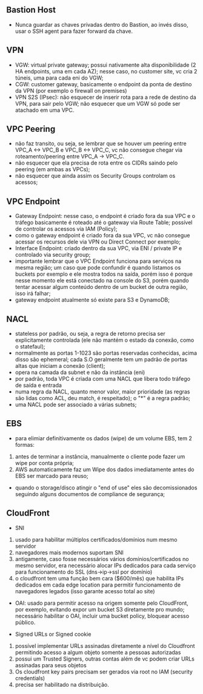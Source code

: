 Bastion Host
-------------

- Nunca guardar as chaves privadas dentro do Bastion, ao invés disso, usar o SSH agent para fazer forward da chave.

VPN
-----

- VGW: virtual private gateway; possui nativamente alta disponibilidade (2 HA endpoints, uma em cada AZ); nesse caso, no customer site, vc cria 2 túneis, uma para cada eni do VGW;
- CGW: customer gateway, basicamente o endpoint da ponta de destino da VPN (por exemplo o firewall on premises)
- VPN S2S (IPsec): não esquecer de inserir rota para a rede de destino da VPN, para sair pelo VGW; não esquecer que um VGW só pode ser atachado em uma VPC.

VPC Peering
-------------

- não faz transito, ou seja, se lembrar que se houver um peering entre VPC_A <-> VPC_B e VPC_B <-> VPC_C, vc não consegue chegar via roteamento/peering entre VPC_A -> VPC_C.
- não esquecer que ela precisa de rota entre os CIDRs saindo pelo peering (em ambas as VPCs);
- não esquecer que ainda assim os Security Groups controlam os acessos;

VPC Endpoint
-------------

- Gateway Endpoint: nesse caso, o endpoint é criado fora da sua VPC e o tráfego basicamente é roteado até o gateway via Route Table; possível de controlar os acessos via IAM (Policy);
- como o gateway endpoint é criado fora da sua VPC, vc não consegue acessar os recursos dele via VPN ou Direct Connect por exemplo;
- Interface Endpoint: criado dentro da sua VPC, via ENI / private IP e controlado via security group;
- importante lembrar que o VPC Endpoint funciona para serviços na mesma região; um caso que pode confundir é quando listamos os buckets por exemplo e ele mostra todos na saída, porém isso é porque nesse momento ele está conectado na console do S3, porém quando tentar acessar algum conteúdo dentro de um bucket de outra região, isso irá falhar;
- gateway endpoint atualmente só existe para S3 e DynamoDB;

NACL
------

- stateless por padrão, ou seja, a regra de retorno precisa ser explicitamente controlada (ele não mantém o estado da conexão, como o statefaul);
- normalmente as portas 1-1023 são portas reservadas conhecidas, acima disso são ephemeral; cada S.O geralmente tem um padrão de portas altas que iniciam a conexão (client);
- opera na camada da subnet e não da instância (eni)
- por padrão, toda VPC é criada com uma NACL que libera todo tráfego de saída e entrada
- numa regra da NACL, quanto menor valor, maior prioridade (as regras são lidas como ACL, deu match, é respeitado); o "*" é a regra padrão;
- uma NACL pode ser associado a várias subnets;

EBS
-----

- para elimiar definitivamente os dados (wipe) de um volume EBS, tem 2 formas:
1. antes de terminar a instância, manualmente o cliente pode fazer um wipe por conta própria;
2. AWS automaticamente faz um Wipe dos dados imediatamente antes do EBS ser marcado para reuso;
- quando o storage/disco atingir o "end of use" eles são decomissionados seguindo alguns documentos de compliance de segurança;

CloudFront
-----------

- SNI
1. usado para  habilitar múltiplos certificados/domínios num mesmo servidor
2. navegadores mais modernos suportam SNI
3. antigamente, caso fosse necessários vários domínios/certificados no mesmo servidor, era necessário alocar IPs dedicados para cada serviço para funcionamento do SSL (dns->ip->ssl por domínio)
5. o cloudfront tem uma função bem cara ($600/mês) que habilita IPs dedicados em cada edge location para permitir funcionamento de navegadores legados (isso garante acesso total ao site)

- OAI: usado para permitir acesso na origem somente pelo CloudFront, por exemplo, evitando expor um bucket S3 diretamente pro mundo; necessário habilitar o OAI, incluir uma bucket policy, bloquear acesso público.

- Signed URLs or Signed cookie
1. possível implementar URLs assinadas diretamente a nível do Cloudfront permitindo acesso a algum objeto somente a pessoas autorizadas
2. possui um Trusted Signers, outras contas além de vc podem criar URLs assinadas para seus objetos
3. Os cloudfront key pairs precisam ser gerados via root no IAM (security credentials)
4. precisa ser habilitado na distribuição.

